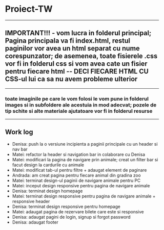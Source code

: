 # Proiect-TW

---

## IMPORTANT!!! - vom lucra in folderul principal; Pagina principala va fi index.html, restul paginilor vor avea un html separat cu nume corespunzator; de asemenea, toate fisierele .css vor fi in folderul css si vom avea cate un fisier pentru fiecare html -- DECI FIECARE HTML CU CSS-ul lui ca sa nu avem probleme ulterior

---

### toate imaginile pe care le vom folosi le vom pune in folderul images si in subfoldere ale acestuia in mod adecvat; pozele de tip schite si alte materiale ajutatoare vor fi in folderul resurse

---

## Work log

- Denisa: push la o versiune incipienta a paginii principale cu un header si nav bar
- Matei: refactor la header si navigation bar in colaborare cu Denisa
- Matei: modificari la pagina de navigare prin animale; creat un filter bar si facut design la cardurile cu animale
- Matei: modificat tab-ul pentru filtre + adaugat element de paginare
- Andrada: am creat pagina pentru fiecare animal din gradina zoo
- Matei: terminat design-ul paginii de navigare animale pentru PC
- Matei: inceput design responsive pentru pagina de navigare animale
- Denisa: terminat design homepage
- Matei: terminat design responsive pentru pagina de navigare animale + responsive header
- Denisa: terminat design responsive pentru homepage
- Matei: adaugat pagina de rezervare bilete care este si responsive
- Denisa: adaugat pagini de login, signup si forgot password
- Denisa: adaugat footer
